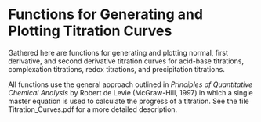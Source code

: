 # Functions for Generating and Plotting Titration Curves

Gathered here are functions for generating and plotting normal, first derivative, and second derivative titration curves for acid-base titrations, complexation titrations, redox titrations, and precipitation titrations.

All functions use the general approach outlined in _Principles of Quantitative Chemical Analysis_ by Robert de Levie (McGraw-Hill, 1997) in which a single master equation is used to calculate the progress of a titration. See the file Titration_Curves.pdf  for a more detailed description.